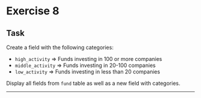 # Exercise 8

## Task

Create a field with the following categories:

* `high_activity` => Funds investing in 100 or more companies
* `middle_activity` => Funds investing in 20-100 companies
* `low_activity` => Funds investing in less than 20 companies

Display all fields from `fund` table as well as a new field with categories.

---
